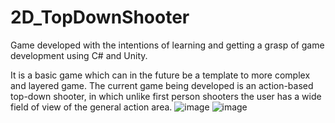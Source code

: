 # 2D_TopDownShooter 
Game developed with the intentions of learning and getting a grasp of game development using C# and Unity.

It is a basic game which can in the future be a template to more complex 
and layered game. The current game being developed is an action-based top-down shooter, 
in which unlike first person shooters the user has a wide field of view of the general action 
area. 
![image](https://github.com/user-attachments/assets/570e459f-2ff6-4490-9da0-411683d4d84e)
![image](https://github.com/user-attachments/assets/6fd76221-cd08-458b-97bb-1ef53cfe8af7)
